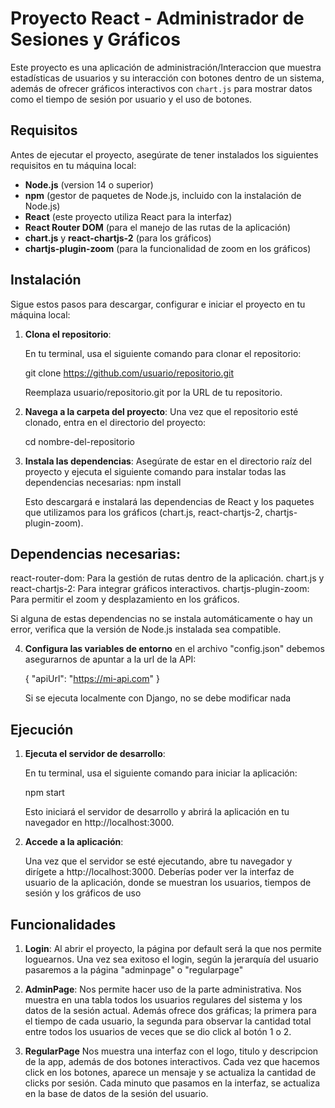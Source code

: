 # Proyecto React - Administrador de Sesiones y Gráficos

Este proyecto es una aplicación de administración/Interaccion que muestra estadísticas de usuarios y su interacción con botones dentro de un sistema, además de ofrecer gráficos interactivos con `chart.js` para mostrar datos como el tiempo de sesión por usuario y el uso de botones.

## Requisitos

Antes de ejecutar el proyecto, asegúrate de tener instalados los siguientes requisitos en tu máquina local:

- **Node.js** (version 14 o superior)
- **npm** (gestor de paquetes de Node.js, incluido con la instalación de Node.js)
- **React** (este proyecto utiliza React para la interfaz)
- **React Router DOM** (para el manejo de las rutas de la aplicación)
- **chart.js** y **react-chartjs-2** (para los gráficos)
- **chartjs-plugin-zoom** (para la funcionalidad de zoom en los gráficos)

## Instalación

Sigue estos pasos para descargar, configurar e iniciar el proyecto en tu máquina local:

1. **Clona el repositorio**:

   En tu terminal, usa el siguiente comando para clonar el repositorio:

   git clone https://github.com/usuario/repositorio.git
   
   Reemplaza usuario/repositorio.git por la URL de tu repositorio.

2. **Navega a la carpeta del proyecto**:
     Una vez que el repositorio esté clonado, entra en el directorio del proyecto:
   
     cd nombre-del-repositorio
3. **Instala las dependencias**:
     Asegúrate de estar en el directorio raíz del proyecto y ejecuta el siguiente comando para instalar todas las dependencias necesarias:
     npm install

     Esto descargará e instalará las dependencias de React y los paquetes que utilizamos para los gráficos (chart.js, react-chartjs-2, chartjs-plugin-zoom).
  ## Dependencias necesarias:
  react-router-dom: Para la gestión de rutas dentro de la aplicación.
  chart.js y react-chartjs-2: Para integrar gráficos interactivos.
  chartjs-plugin-zoom: Para permitir el zoom y desplazamiento en los gráficos.
  
  Si alguna de estas dependencias no se instala automáticamente o hay un error, verifica que la versión de Node.js instalada sea compatible.
  
4. **Configura las variables de entorno**
   en el archivo "config.json" debemos asegurarnos de apuntar a la url de la API:

   {
   "apiUrl": "https://mi-api.com"
   }

   Si se ejecuta localmente con Django, no se debe modificar nada

## Ejecución
  1. **Ejecuta el servidor de desarrollo**:

     En tu terminal, usa el siguiente comando para iniciar la aplicación:

     npm start

     Esto iniciará el servidor de desarrollo y abrirá la aplicación en tu navegador en http://localhost:3000.
2. **Accede a la aplicación**:

   Una vez que el servidor se esté ejecutando, abre tu navegador y dirígete a http://localhost:3000. Deberías poder ver la interfaz de usuario de la aplicación, donde se muestran los usuarios, tiempos de sesión y los gráficos de uso

## Funcionalidades

1. **Login**:
   Al abrir el proyecto, la página por default será la que nos permite loguearnos. Una vez sea exitoso el login, según la jerarquía del usuario pasaremos a la página "adminpage" o "regularpage"

2. **AdminPage**:
   Nos permite hacer uso de la parte administrativa. Nos muestra en una tabla todos los usuarios regulares del sistema y los datos de la sesión actual. Además ofrece dos gráficas; la primera para el tiempo de cada usuario, la segunda para observar la cantidad total entre todos los usuarios de veces que se dio click al botón 1 o 2.
3. **RegularPage**
   Nos muestra una interfaz con el logo, titulo y descripcion de la app, además de dos botones interactivos. Cada vez que hacemos click en los botones, aparece un mensaje y se actualiza la cantidad de clicks por sesión. Cada minuto que pasamos en la interfaz, se actualiza en la base de datos de la sesión del usuario.
   
